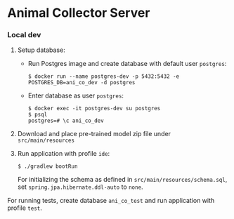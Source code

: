 # Animal Collector Server

### Local dev

1. Setup database:

    * Run Postgres image and create database with default user `postgres`:
        ```console
        $ docker run --name postgres-dev -p 5432:5432 -e POSTGRES_DB=ani_co_dev -d postgres
        ```
    
    * Enter database as user `postgres`:
        ```
        $ docker exec -it postgres-dev su postgres
        $ psql
        postgres=# \c ani_co_dev
        ```

2. Download and place pre-trained model zip file under `src/main/resources`

3. Run application with profile `ide`:

    ```console
    $ ./gradlew bootRun
    ```
    
    For initializing the schema as defined in `src/main/resources/schema.sql`, set `spring.jpa.hibernate.ddl-auto` to `none`.

For running tests, create database `ani_co_test` and run application with profile `test`.